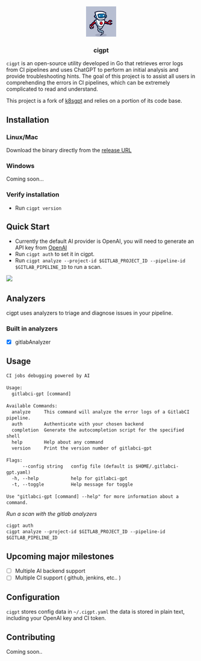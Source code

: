 <div align="center">
<br />
<p align="center">
  <a href="https://gitlab.com/tpamp/cigpt">
    <img src="images/logo.png" alt="Logo" width="80" height="80">
  </a>

<h3 align="center">cigpt</h3>
</p>
</div>


`cigpt` is an open-source utility developed in Go that retrieves error logs from CI pipelines and uses ChatGPT to perform an initial analysis and provide troubleshooting hints. The goal of this project is to assist all users in comprehending the errors in CI pipelines, which can be extremely complicated to read and understand.

This project is a fork of [k8sgpt](https://github.com/k8sgpt-ai/k8sgpt) and relies on a portion of its code base.

## Installation

### Linux/Mac

Download the binary directly from the [release URL](https://gitlab.com/tpamp/cigpt/-/releases)

### Windows

Coming soon...

### Verify installation

* Run `cigpt version`

## Quick Start

* Currently the default AI provider is OpenAI, you will need to generate an API key from [OpenAI](https://openai.com)
* Run `cigpt auth` to set it in cigpt.
* Run `cigpt analyze --project-id $GITLAB_PROJECT_ID --pipeline-id $GITLAB_PIPELINE_ID` to run a scan.

<img src="images/demo4.gif" width=650px; />

## Analyzers

cigpt uses analyzers to triage and diagnose issues in your pipeline.

### Built in analyzers

- [x] gitlabAnalyzer

## Usage

```
CI jobs debugging powered by AI

Usage:
  gitlabci-gpt [command]

Available Commands:
  analyze     This command will analyze the error logs of a GitlabCI pipeline.
  auth        Authenticate with your chosen backend
  completion  Generate the autocompletion script for the specified shell
  help        Help about any command
  version     Print the version number of gitlabci-gpt

Flags:
      --config string   config file (default is $HOME/.gitlabci-gpt.yaml)
  -h, --help            help for gitlabci-gpt
  -t, --toggle          Help message for toggle

Use "gitlabci-gpt [command] --help" for more information about a command.
```

_Run a scan with the gitlab analyzers_

```
cigpt auth
cigpt analyze --project-id $GITLAB_PROJECT_ID --pipeline-id $GITLAB_PIPELINE_ID
```

## Upcoming major milestones

- [ ] Multiple AI backend support
- [ ] Multiple CI support ( github, jenkins, etc.. )

## Configuration

`cigpt` stores config data in `~/.cigpt.yaml` the data is stored in plain text, including your OpenAI key and CI token.

## Contributing

Coming soon..
